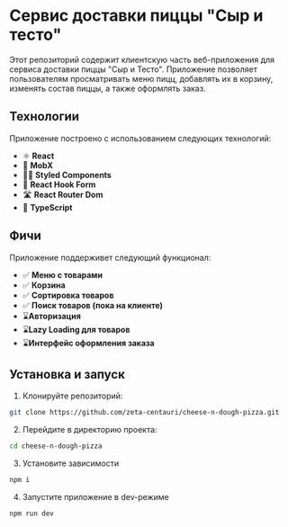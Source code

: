 # Сервис доставки пиццы "Сыр и тесто"
Этот репозиторий содержит клиентскую часть веб-приложения для сервиса доставки пиццы "Сыр и Тесто". Приложение позволяет пользователям просматривать меню пицц, добавлять их в корзину, изменять состав пиццы, а также оформлять заказ.

## Технологии

Приложение построено с использованием следующих технологий:
- ⚛️ **React**
- 🧠 **MobX**
- 💅🏻 **Styled Components**
- 📝 **React Hook Form**
- 🛣️ **React Router Dom**
- 🔵 **TypeScript**

## Фичи

Приложение поддерживет следующий функционал:
- ✅ **Меню с товарами**
- ✅ **Корзина**
- ✅ **Сортировка товаров**
- ✅ **Поиск товаров (пока на клиенте)**
- ⌛**Авторизация**
- ⌛**Lazy Loading для товаров**
- ⌛**Интерфейс оформления заказа**

## Установка и запуск
1. Клонируйте репозиторий:
  ```bash
  git clone https://github.com/zeta-centauri/cheese-n-dough-pizza.git
  ```   
2. Перейдите в директорию проекта:
  ``` bash
  cd cheese-n-dough-pizza
  ```
3. Установите зависимости
  ``` bash
  npm i
  ```
4. Запустите приложение в dev-режиме
  ``` bash
  npm run dev
  ```
   
